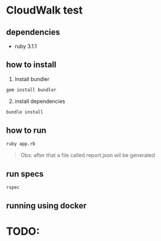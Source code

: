 # CloudWalk test

## dependencies

- ruby 3.1.1

## how to install

1. Install bundler

``` sh
gem install bundler
```

2. install dependencies

``` sh
bundle install
```

## how to run

``` sh
ruby app.rb
```

> Obs: after that a file called report.json wil be generated

## run specs

``` sh
rspec
```

## running using docker

# TODO:
